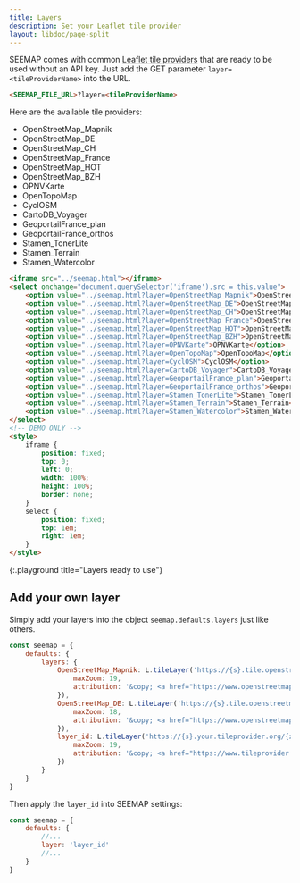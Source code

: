 ```yaml
---
title: Layers
description: Set your Leaflet tile provider
layout: libdoc/page-split
---
```


SEEMAP comes with common [Leaflet tile providers](https://github.com/leaflet-extras/leaflet-providers) that are ready to be used without an API key. Just add the GET parameter `layer=<tileProviderName>` into the URL.

```html
<SEEMAP_FILE_URL>?layer=<tileProviderName>
```

 Here are the available tile providers:

* OpenStreetMap_Mapnik
* OpenStreetMap_DE
* OpenStreetMap_CH
* OpenStreetMap_France
* OpenStreetMap_HOT
* OpenStreetMap_BZH
* OPNVKarte
* OpenTopoMap
* CyclOSM
* CartoDB_Voyager
* GeoportailFrance_plan
* GeoportailFrance_orthos
* Stamen_TonerLite
* Stamen_Terrain
* Stamen_Watercolor

```html
<iframe src="../seemap.html"></iframe>
<select onchange="document.querySelector('iframe').src = this.value">
    <option value="../seemap.html?layer=OpenStreetMap_Mapnik">OpenStreetMap_Mapnik</option>
    <option value="../seemap.html?layer=OpenStreetMap_DE">OpenStreetMap_DE</option>
    <option value="../seemap.html?layer=OpenStreetMap_CH">OpenStreetMap_CH</option>
    <option value="../seemap.html?layer=OpenStreetMap_France">OpenStreetMap_France</option>
    <option value="../seemap.html?layer=OpenStreetMap_HOT">OpenStreetMap_HOT</option>
    <option value="../seemap.html?layer=OpenStreetMap_BZH">OpenStreetMap_BZH</option>
    <option value="../seemap.html?layer=OPNVKarte">OPNVKarte</option>
    <option value="../seemap.html?layer=OpenTopoMap">OpenTopoMap</option>
    <option value="../seemap.html?layer=CyclOSM">CyclOSM</option>
    <option value="../seemap.html?layer=CartoDB_Voyager">CartoDB_Voyager</option>
    <option value="../seemap.html?layer=GeoportailFrance_plan">GeoportailFrance_plan</option>
    <option value="../seemap.html?layer=GeoportailFrance_orthos">GeoportailFrance_orthos</option>
    <option value="../seemap.html?layer=Stamen_TonerLite">Stamen_TonerLite</option>
    <option value="../seemap.html?layer=Stamen_Terrain">Stamen_Terrain</option>
    <option value="../seemap.html?layer=Stamen_Watercolor">Stamen_Watercolor</option>
</select>
<!-- DEMO ONLY -->
<style>
    iframe {
        position: fixed;
        top: 0;
        left: 0;
        width: 100%;
        height: 100%;
        border: none;
    }
    select {
        position: fixed;
        top: 1em;
        right: 1em;
    }
</style>
```
{:.playground title="Layers ready to use"}

## Add your own layer

Simply add your layers into the object `seemap.defaults.layers` just like others.

```javascript
const seemap = {
    defaults: {
        layers: {
            OpenStreetMap_Mapnik: L.tileLayer('https://{s}.tile.openstreetmap.org/{z}/{x}/{y}.png', {
                maxZoom: 19,
                attribution: '&copy; <a href="https://www.openstreetmap.org/copyright">OpenStreetMap</a> contributors'
            }),
            OpenStreetMap_DE: L.tileLayer('https://{s}.tile.openstreetmap.de/{z}/{x}/{y}.png', {
                maxZoom: 18,
                attribution: '&copy; <a href="https://www.openstreetmap.org/copyright">OpenStreetMap</a> contributors'
            }),
            layer_id: L.tileLayer('https://{s}.your.tileprovider.org/{z}/{x}/{y}.png', {
                maxZoom: 19,
                attribution: '&copy; <a href="https://www.tileprovider.org/copyright">Your copyright</a> etc'
            })
        }
    }
}
```

Then apply the `layer_id` into SEEMAP settings:

```javascript
const seemap = {
    defaults: {
        //...
        layer: 'layer_id'
        //...
    }
}
```
